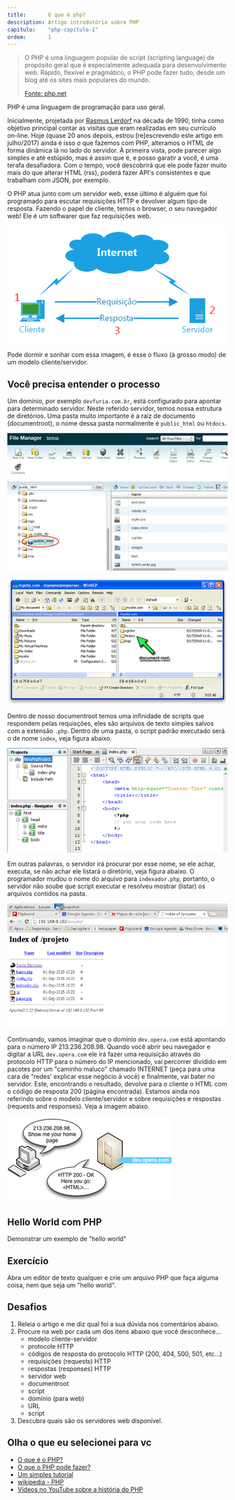 ```yaml
---
title:       O que é php?
description: Artigo introdutório sobre PHP
capitulo:    "php-capitulo-1"
ordem:       1
---
```


> O PHP é uma linguagem popular de script (scripting language) de propósito geral que é especialmente adequada para
> desenvolvimento web. Rápido, flexível e pragmático, o PHP pode fazer tudo, desde um blog até os sites mais populares do mundo.
>
> [Fonte: php.net](www.php.net)

PHP é uma linguagem de programação para uso geral.

Inicialmente, projetada por [Rasmus Lerdorf](http://pt.wikipedia.org/wiki/Rasmus_Lerdorf "link-externo") na década de
1990, tinha como objetivo principal contar as visitas que eram realizadas em seu currículo on-line.  Hoje (quase 20 anos
depois, estrou [re]escrevendo este artigo em julho/2017) ainda é isso o que fazemos com PHP, alteramos o  HTML de forma
dinâmica lá no lado do servidor. À primeira vista, pode parecer algo simples e até estúpido, mas é assim que é, e posso
garatir a você, é uma terafa desafiadora. Com o tempo, você descobrirá que ele pode fazer muito mais do que alterar HTML
(rss), poderá fazer API's consistentes e que trabalham com JSON, por exemplo.

O PHP atua junto com um servidor web, esse último é alguém que foi programado para escutar requisições HTTP e devolver
algum tipo de resposta. Fazendo o papel de cliente, temos o browser, o seu navegador web! Ele é um softwarer que faz
requisições web.

![faltou imagem ilustrando as requisições](requisicoes.png "imagem ilustrando as requisições")

Pode dormir e sonhar com essa imagem, é esse o fluxo (à grosso modo) de um modelo cliente/servidor.


## Você precisa entender o processo

Um domínio, por exemplo `devfuria.com.br`, está configurado para apontar para determinado servidor. Neste referido
servidor, temos nossa estrutura de diretórios. Uma pasta muito importante é a raiz de documento (documentroot), o nome
dessa pasta normalmente é `public_html` ou `htdocs`.


![faltou imagem ilustrando o documentroot](document-root-02.png "imagem ilustrando o documentroot")

![faltou imagem ilustrando o documentroot](document-root-01.png "imagem ilustrando o documentroot")

Dentro de nosso documentroot temos uma infinidade de scripts que respondem pelas requisções, eles são arquivos de texto
simples salvos com a extensão `.php`. Dentro de uma pasta, o script padrão executado será o de nome `index`, veja figura
abaixo.

![imagem ilustrando a listagem da pasta pelo servidor](index-php-01.png "imagem ilustrando a listagem da pasta pelo servidor")

Em outras palavras, o servidor irá procurar por esse nome, se ele achar, executa, se não achar ele listará o diretório,
veja figura abaixo. O programador mudou o nome do arquivo para `indexador.php`, portanto, o servidor não soube que script
executar e resolveu mostrar (listar) os arquivos contidos na pasta.

![faltou imagem ilustrando a listagem da pasta pelo servidor](apache-lista-diretorio-01.png "imagem ilustrando a listagem da pasta pelo servidor")


Continuando, vamos imaginar que o domínio `dev.opera.com` está apontando para o número IP 213.236.208.98. Quando você
abrir seu navegador e digitar a URL `dev.opera.com` ele irá fazer uma requisição através do protocolo HTTP para
o número do IP mencionado, vai percorrer dividido em pacotes por um "caminho maluco" chamado INTERNET (peça para uma cara
de "redes' explicar esse negócio à você) e finalmente, vai bater no servidor. Este, encontrando o resultado, devolve
para o cliente o HTML com o código de resposta 200 (página encontrada). Estamos ainda nos referindo sobre o modelo
cliente/servidor e sobre requisições e respostas (requests and responses). Veja a imagem abaixo.

![faltou imagem ilustrando as requisições](requisicoes-02.gif "imagem ilustrando as requisições")



## Hello World com PHP

Demonstrar um exemplo de "hello world"


## Exercício

Abra um editor de texto qualquer e crie um arquivo PHP que faça alguma coisa, nem que seja um "hello world".

## Desafios

1. Releia o artigo e me diz qual foi a sua dúvida nos comentários abaixo.
2. Procure na web por cada um dos itens abaixo que você desconhece...
    - modelo cliente-servidor
    - protocole HTTP
    - códigos de resposta do protocolo HTTP (200, 404, 500, 501, etc...)
    - requisições (requests) HTTP
    - respostas (responses) HTTP
    - servidor web
    - documentroot
    - script
    - domínio (para web)
    - URL
    - script
3. Descubra quais são os servidores web disponível.


## Olha o que eu selecionei para vc

- [O que é o PHP?](https://www.youtube.com/results?search_query=hist%C3%B3ria+do+php)
- [O que o PHP pode fazer?](https://secure.php.net/manual/pt_BR/intro-whatcando.php)
- [Um simples tutorial](https://secure.php.net/manual/pt_BR/tutorial.php)
- [wikipedia - PHP](https://pt.wikipedia.org/wiki/PHP)
- [Vídeos no YouTube sobre a história do PHP](https://www.youtube.com/results?search_query=hist%C3%B3ria+do+php)
